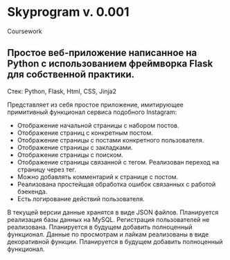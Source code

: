 # Skyprogram v. 0.001
Coursework

## Простое веб-приложение написанное на Python c использованием фреймворка Flask для собственной практики.

Стек: Python, Flask, Html, CSS, Jinja2 

Представляет из себя простое приложение, имитирующее примитивный функционал сервиса подобного Instagram:

- Отображение начальной страницы с набором постов.
- Отображение страниц с конкретным постом.
- Отображение страницы с постами конкретного пользователя.
- Отображение страницы с закладками.
- Отображение страницы с поиском.
- Отображение страницы связанной с тегом. Реализован переход на страницу через тег.
- Можно добавлять комментарий к странице с постом.
- Реализована простейщая обработка ошибок связанных с работой бэекенда.
- Есть логирование действий пользователя.

В текущей версии данные хранятся в виде JSON файлов. Планируется реализация базы данных на MySQL.
Регистрация пользователей не реализована. Планируется в будущем добавить полноценный функционал.
Данные по просмотрам и лайкам реализованы в виде декоративной функции. Планируется в будущем добавить полноценный функционал.
